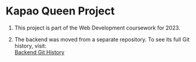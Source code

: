 # Kapao Queen Project

1. This project is part of the Web Development coursework for 2023.

2. The backend was moved from a separate repository. To see its full Git history, visit:  
   [Backend Git History](https://github.com/tawan-chaidee/Kapao-Queen-API)
